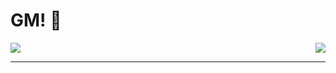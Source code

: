 # GM! 👋

<div style="display: flex; align-items: center; justify-content: space-between">
<a href="https://github.com/tun43p">
  <img style="align=center;" src="https://github-readme-stats.vercel.app/api?username=tun43p&show_icons=true&count_private=true" />
</a>
<a href="https://github.com/tun43p">
  <img style="align=center;" src="https://github-readme-stats.vercel.app/api/top-langs/?username=tun43p&layout=compact&exclude_repo=dotfiles&hide=css,dockerfile,html,makefile,shell" />
</a>
</div>

---
